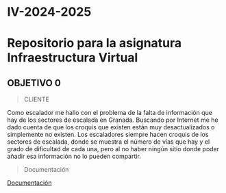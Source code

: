 # IV-2024-2025
# Repositorio para la asignatura Infraestructura Virtual
## OBJETIVO 0
> CLIENTE

Como escalador me hallo con el problema de la falta de información que hay de los sectores de escalada en Granada. Buscando por Internet me he dado cuenta de que los croquis que existen están muy desactualizados o simplemente no existen.
Los escaladores siempre hacen croquis de los sectores de escalada, donde se muestra el número de vías que hay y el grado de dificultad de cada una, pero al no haber ningún sitio donde poder añadir esa información no lo pueden compartir.

> Documentación

[Documentación](https://github.com/FabriConde/IV-2024-2025/tree/objetivo_0-v0.0.1/Documentaci%C3%B3n)
